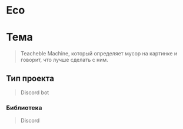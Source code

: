 # Eco

# Тема 
> Teacheble Machine, который определяет мусор на картинке и говорит, что лучше сделать с ним.

## Тип проекта
> Discord bot
### Библиотека
> Discord
